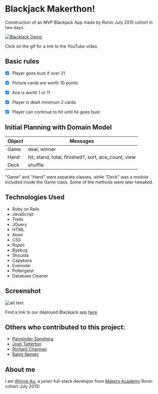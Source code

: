 Blackjack Makerthon!
===

Construction of an MVP Blackjack App made by Ronin July 2015 cohort in two days. 

[![Blackjack Demo](https://j.gifs.com/m894NJ.gif)](https://youtu.be/76VCk903ypk)

Click on the gif for a link to the YouTube video.


Basic rules
---

- [x] Player goes bust if over 21
- [x] Picture cards are worth 10 points
- [x] Ace is worth 1 or 11
- [x] Player is dealt minimum 2 cards
- [x] Player can continue to hit until he goes bust


Initial Planning with Domain Model
---
|   Object   |                        Messages                            |
|------------|------------------------------------------------------------|
|    Game    |                      deal, winner                          |
|    Hand    |    hit, stand, total, finished?, sort, ace_count, view     |
|    Deck    |                        shuffle                             |


"Game" and "Hand" were separate classes, while "Deck" was a module included inside the Game class. Some of the methods were later tweaked. 


Technologies Used
---

- Ruby on Rails
- JavaScript
- Trello
- JQuery
- HTML
- Atom
- CSS
- Rspec
- Byebug
- Shoulda
- Capybara
- Evernote 
- Poltergeist
- Database Cleaner


Screenshot
---

![alt text](https://github.com/winnieau/blackjack/blob/master/app/assets/images/blackjack_screenshot.png)


Find a link to our deployed Blackjack app [here](https://pure-refuge-7844.herokuapp.com/)

Others who contributed to this project: 
---

* [Parminder Sanghera](https://github.com/ajitsy)
* [Josh Tatterton](https://github.com/JoshuaTatterton)
* [Richard Charman](https://github.com/RichardCharman)
* [Balint Nemes](https://github.com/squarebe)


About me 
---

I am [Winnie Au](https://github.com/winnieau), a junior full-stack developer from [Makers Academy](http://www.makersacademy.com/) Ronin cohort July 2015!
